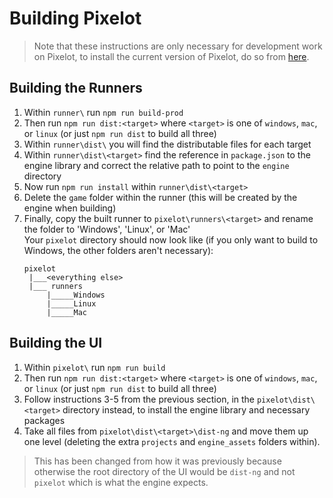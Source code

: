 # Building Pixelot
> Note that these instructions are only necessary for development work on Pixelot, to install the current version of Pixelot, do so from [here](https://github.com/SLYGM/RetroEngineTM/releases/tag/Release).
## Building the Runners
1. Within `runner\` run `npm run build-prod`
2. Then run `npm run dist:<target>` where `<target>` is one of `windows`, `mac`, or `linux` (or just `npm run dist` to build all three)
3. Within `runner\dist\` you will find the distributable files for each target
4. Within `runner\dist\<target>` find the reference in `package.json` to the engine library and correct the relative path to point to the `engine` directory
5. Now run `npm run install` within `runner\dist\<target>`
6. Delete the `game` folder within the runner (this will be created by the engine when building)
7. Finally, copy the built runner to `pixelot\runners\<target>` and rename the folder to 'Windows', 'Linux', or 'Mac'  
   Your `pixelot` directory should now look like (if you only want to build to Windows, the other folders aren't necessary):
   ```
   pixelot
    |___<everything else>
    |___ runners
        |_____Windows
        |_____Linux
        |_____Mac
   ```

## Building the UI
1. Within `pixelot\` run `npm run build`
2. Then run `npm run dist:<target>` where `<target>` is one of `windows`, `mac`, or `linux` (or just `npm run dist` to build all three)
3. Follow instructions 3-5 from the previous section, in the `pixelot\dist\<target>` directory instead, to install the engine library and necessary packages
4. Take all files from `pixelot\dist\<target>\dist-ng` and move them up one level (deleting the extra `projects` and `engine_assets` folders within). 
> This has been changed from how it was previously because otherwise the root directory of the UI would be `dist-ng` and not `pixelot` which is what the engine expects.
